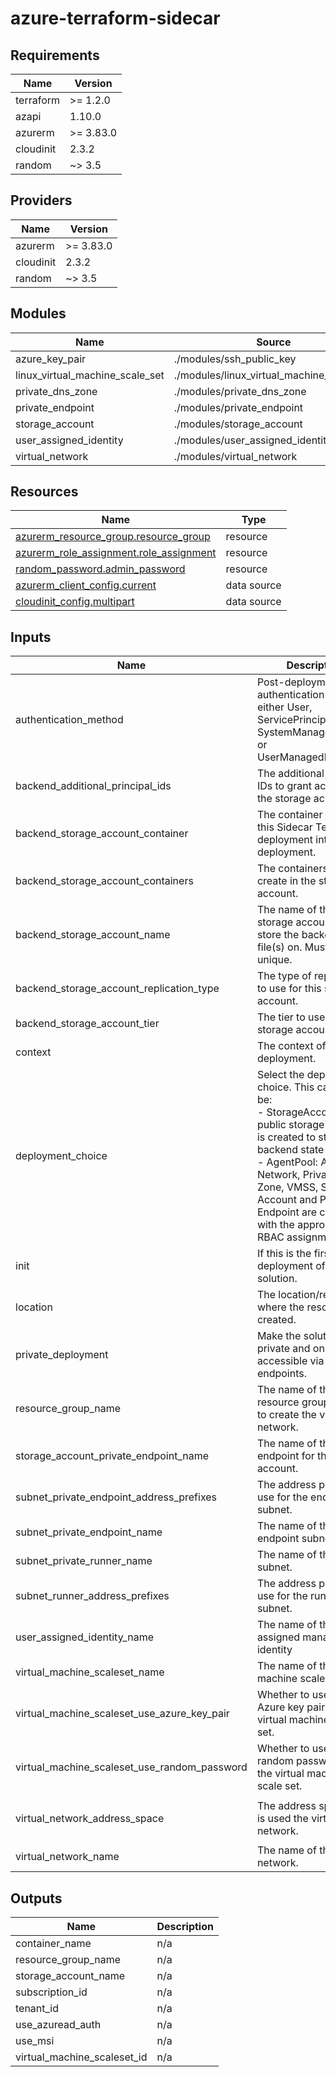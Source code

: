 <!-- BEGIN_TF_DOCS -->
# azure-terraform-sidecar

## Requirements

| Name | Version |
|------|---------|
| terraform | >= 1.2.0 |
| azapi | 1.10.0 |
| azurerm | >= 3.83.0 |
| cloudinit | 2.3.2 |
| random | ~> 3.5 |

## Providers

| Name | Version |
|------|---------|
| azurerm | >= 3.83.0 |
| cloudinit | 2.3.2 |
| random | ~> 3.5 |

## Modules

| Name | Source | Version |
|------|--------|---------|
| azure\_key\_pair | ./modules/ssh_public_key | n/a |
| linux\_virtual\_machine\_scale\_set | ./modules/linux_virtual_machine_scale_set | n/a |
| private\_dns\_zone | ./modules/private_dns_zone | n/a |
| private\_endpoint | ./modules/private_endpoint | n/a |
| storage\_account | ./modules/storage_account | n/a |
| user\_assigned\_identity | ./modules/user_assigned_identity | n/a |
| virtual\_network | ./modules/virtual_network | n/a |

## Resources

| Name | Type |
|------|------|
| [azurerm_resource_group.resource_group](https://registry.terraform.io/providers/hashicorp/azurerm/latest/docs/resources/resource_group) | resource |
| [azurerm_role_assignment.role_assignment](https://registry.terraform.io/providers/hashicorp/azurerm/latest/docs/resources/role_assignment) | resource |
| [random_password.admin_password](https://registry.terraform.io/providers/hashicorp/random/latest/docs/resources/password) | resource |
| [azurerm_client_config.current](https://registry.terraform.io/providers/hashicorp/azurerm/latest/docs/data-sources/client_config) | data source |
| [cloudinit_config.multipart](https://registry.terraform.io/providers/hashicorp/cloudinit/2.3.2/docs/data-sources/config) | data source |

## Inputs

| Name | Description | Type | Default | Required |
|------|-------------|------|---------|:--------:|
| authentication\_method | Post-deployment authentication method; either User, ServicePrincipal, SystemManagedIdentity or UserManagedIdentity. | `string` | `"User"` | no |
| backend\_additional\_principal\_ids | The additional principal IDs to grant access to the storage account. | `list(string)` | `[]` | no |
| backend\_storage\_account\_container | The container to store this Sidecar Terraform deployment into post-deployment. | `string` | `""` | no |
| backend\_storage\_account\_containers | The containers to create in the storage account. | `list(string)` | `[]` | no |
| backend\_storage\_account\_name | The name of the storage account to store the backend state file(s) on. Must be unique. | `string` | `null` | no |
| backend\_storage\_account\_replication\_type | The type of replication to use for this storage account. | `string` | `"LRS"` | no |
| backend\_storage\_account\_tier | The tier to use for this storage account. | `string` | `"Standard"` | no |
| context | The context of the deployment. | `string` | `"sidecar"` | no |
| deployment\_choice | Select the deployment choice. This can either be:<br>  - StorageAccount: A public storage account is created to store the backend state file(s).<br>  - AgentPool: A Virtual Network, Private DNS Zone, VMSS, Storage Account and Private Endpoint are created with the appropriate RBAC assignments. | `string` | `"StorageAccount"` | no |
| init | If this is the first deployment of the solution. | `bool` | `false` | no |
| location | The location/region where the resources are created. | `string` | `"uksouth"` | no |
| private\_deployment | Make the solution private and only accessible via private endpoints. | `bool` | `false` | no |
| resource\_group\_name | The name of the resource group in which to create the virtual network. | `string` | `null` | no |
| storage\_account\_private\_endpoint\_name | The name of the private endpoint for the storage account. | `string` | `null` | no |
| subnet\_private\_endpoint\_address\_prefixes | The address prefixes to use for the endpoint subnet. | `string` | `"10.0.1.0/24"` | no |
| subnet\_private\_endpoint\_name | The name of the endpoint subnet. | `string` | `null` | no |
| subnet\_private\_runner\_name | The name of the runner subnet. | `string` | `null` | no |
| subnet\_runner\_address\_prefixes | The address prefixes to use for the runner subnet. | `string` | `"10.0.0.0/24"` | no |
| user\_assigned\_identity\_name | The name of the user assigned managed identity | `string` | `""` | no |
| virtual\_machine\_scaleset\_name | The name of the virtual machine scale set. | `string` | `null` | no |
| virtual\_machine\_scaleset\_use\_azure\_key\_pair | Whether to use an Azure key pair for the virtual machine scale set. | `bool` | `false` | no |
| virtual\_machine\_scaleset\_use\_random\_password | Whether to use a random password for the virtual machine scale set. | `bool` | `true` | no |
| virtual\_network\_address\_space | The address space that is used the virtual network. | `list(string)` | <pre>[<br>  "10.0.0.0/23"<br>]</pre> | no |
| virtual\_network\_name | The name of the virtual network. | `string` | `null` | no |

## Outputs

| Name | Description |
|------|-------------|
| container\_name | n/a |
| resource\_group\_name | n/a |
| storage\_account\_name | n/a |
| subscription\_id | n/a |
| tenant\_id | n/a |
| use\_azuread\_auth | n/a |
| use\_msi | n/a |
| virtual\_machine\_scaleset\_id | n/a |
<!-- END_TF_DOCS -->